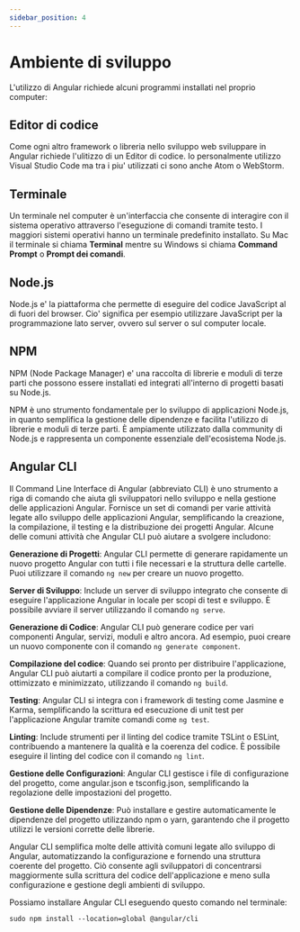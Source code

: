 ```yaml
---
sidebar_position: 4
---
```


# Ambiente di sviluppo

L'utilizzo di Angular richiede alcuni programmi installati nel proprio computer:

## Editor di codice

Come ogni altro framework o libreria nello sviluppo web sviluppare in Angular richiede l'ulitizzo di un Editor di codice. Io personalmente utilizzo Visual Studio Code ma tra i piu' utilizzati ci sono anche Atom o WebStorm.

## Terminale

Un terminale nel computer è un'interfaccia che consente di interagire con il sistema operativo attraverso l'eseguzione di comandi tramite testo. 
I maggiori sistemi operativi hanno un terminale predefinito installato. Su Mac il terminale si chiama **Terminal** mentre su Windows si chiama **Command Prompt** o **Prompt dei comandi**.

## Node.js
Node.js e' la piattaforma che permette di eseguire del codice JavaScript al di fuori del browser.
Cio' significa per esempio utilizzare JavaScript per la programmazione lato server, ovvero sul server o sul computer locale.

## NPM
NPM (Node Package Manager) e' una raccolta di librerie e moduli di terze parti che possono essere installati ed integrati all'interno di progetti basati su Node.js.

NPM è uno strumento fondamentale per lo sviluppo di applicazioni Node.js, in quanto semplifica la gestione delle dipendenze e facilita l'utilizzo di librerie e moduli di terze parti. È ampiamente utilizzato dalla community di Node.js e rappresenta un componente essenziale dell'ecosistema Node.js.

## Angular CLI

Il Command Line Interface di Angular (abbreviato CLI) è uno strumento a riga di comando che aiuta gli sviluppatori nello sviluppo e nella gestione delle applicazioni Angular. Fornisce un set di comandi per varie attività legate allo sviluppo delle applicazioni Angular, semplificando la creazione, la compilazione, il testing e la distribuzione dei progetti Angular. Alcune delle comuni attività che Angular CLI può aiutare a svolgere includono:

**Generazione di Progetti**: Angular CLI permette di generare rapidamente un nuovo progetto Angular con tutti i file necessari e la struttura delle cartelle. Puoi utilizzare il comando `ng new` per creare un nuovo progetto.

**Server di Sviluppo**: Include un server di sviluppo integrato che consente di eseguire l'applicazione Angular in locale per scopi di test e sviluppo. È possibile avviare il server utilizzando il comando `ng serve`.

**Generazione di Codice**: Angular CLI può generare codice per vari componenti Angular, servizi, moduli e altro ancora. Ad esempio, puoi creare un nuovo componente con il comando `ng generate component`.

**Compilazione del codice**: Quando sei pronto per distribuire l'applicazione, Angular CLI può aiutarti a compilare il codice pronto per la produzione, ottimizzato e minimizzato, utilizzando il comando `ng build`.

**Testing**: Angular CLI si integra con i framework di testing come Jasmine e Karma, semplificando la scrittura ed esecuzione di unit test per l'applicazione Angular tramite comandi come `ng test`.

**Linting**: Include strumenti per il linting del codice tramite TSLint o ESLint, contribuendo a mantenere la qualità e la coerenza del codice. È possibile eseguire il linting del codice con il comando `ng lint`.

**Gestione delle Configurazioni**: Angular CLI gestisce i file di configurazione del progetto, come angular.json e tsconfig.json, semplificando la regolazione delle impostazioni del progetto.

**Gestione delle Dipendenze**: Può installare e gestire automaticamente le dipendenze del progetto utilizzando npm o yarn, garantendo che il progetto utilizzi le versioni corrette delle librerie.

Angular CLI semplifica molte delle attività comuni legate allo sviluppo di Angular, automatizzando la configurazione e fornendo una struttura coerente del progetto. Ciò consente agli sviluppatori di concentrarsi maggiormente sulla scrittura del codice dell'applicazione e meno sulla configurazione e gestione degli ambienti di sviluppo.

Possiamo installare Angular CLI eseguendo questo comando nel terminale:

```shell
sudo npm install --location=global @angular/cli
```
